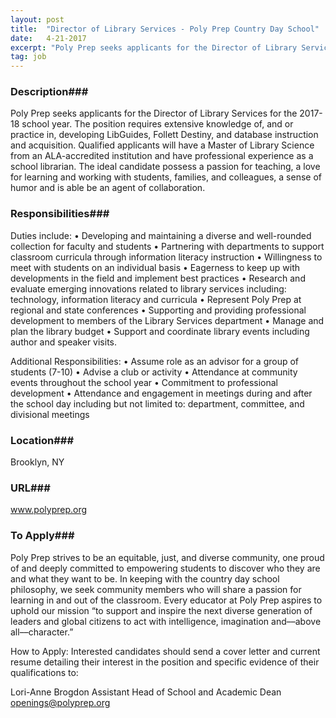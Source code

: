 ```yaml
---
layout: post
title:  "Director of Library Services - Poly Prep Country Day School"
date:   4-21-2017
excerpt: "Poly Prep seeks applicants for the Director of Library Services for the 2017-18 school year. The position requires extensive knowledge of, and or practice in, developing LibGuides, Follett Destiny, and database instruction and acquisition. Qualified applicants will have a Master of Library Science from an ALA-accredited institution and have professional..."
tag: job
---
```


### Description###

Poly Prep seeks applicants for the Director of Library Services for the 2017-18 school year. The position requires extensive knowledge of, and or practice in, developing LibGuides, Follett Destiny, and database instruction and acquisition. Qualified applicants will have a Master of Library Science from an ALA-accredited institution and have professional experience as a school librarian. The ideal candidate possess a passion for teaching, a love for learning and working with students, families, and colleagues, a sense of humor and is able be an agent of collaboration.


### Responsibilities###

Duties include:
• Developing and maintaining a diverse and well-rounded collection for faculty
and students
• Partnering with departments to support classroom curricula through
information literacy instruction
• Willingness to meet with students on an individual basis
• Eagerness to keep up with developments in the field and implement best
practices
• Research and evaluate emerging innovations related to library services
including: technology, information literacy and curricula
• Represent Poly Prep at regional and state conferences
• Supporting and providing professional development to members of the Library
Services department
• Manage and plan the library budget
• Support and coordinate library events including author and speaker visits.

Additional Responsibilities:
• Assume role as an advisor for a group of students (7-10)
• Advise a club or activity
• Attendance at community events throughout the school year
• Commitment to professional development
• Attendance and engagement in meetings during and after the school day
including but not limited to: department, committee, and divisional meetings






### Location###

Brooklyn, NY


### URL###

www.polyprep.org

### To Apply###

Poly Prep strives to be an equitable, just, and diverse community, one proud of and deeply committed to empowering students to discover who they are and what they want to be. In keeping with the country day school philosophy, we seek community members who will share a passion for learning in and out of the classroom. Every educator at Poly Prep aspires to uphold our mission “to support and inspire the next diverse generation of leaders and global citizens to act with intelligence, imagination and––above all––character.”

How to Apply: Interested candidates should send a cover letter and current resume detailing their interest in the position and specific evidence of their qualifications to:

Lori-Anne Brogdon
Assistant Head of School and Academic Dean
openings@polyprep.org






